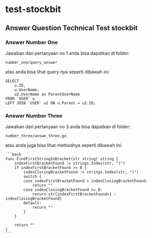 # test-stockbit

## Answer Question Technical Test stockbit

### Answer Number One 

Jawaban dari pertanyaan no 1 anda bisa dapatkan di folder: 
    
    number_one/query_answer

atau anda bisa lihat query nya seperti dibawah ini:
    
    SELECT 
        u.ID, 
        u.UserName, 
        u2.UserName as ParentUserName 
    FROM `USER` u 
    LEFT JOIN `USER` u2 ON u.Parent = u2.ID;

### Answer Number Three

Jawaban dari pertanyaan no 3 anda bisa dapatkan di folder:

    number_three/answe_three.go

atau anda juga bisa lihat methodnya seperti dibawah ini:

    ```bash
    func FindFirstStringInBracket(str string) string {
        indexFirstBracketFound := strings.Index(str, "(")
        if indexFirstBracketFound >= 0 {
            indexClosingBracketFound := strings.Index(str, ")")
            switch {
            case indexFirstBracketFound > indexClosingBracketFound:
                return ""
            case indexClosingBracketFound >= 0:
                return str[indexFirstBracketFound+1 : indexClosingBracketFound]
            default:
                return ""
            }
        }

        return ""
    }
    ```